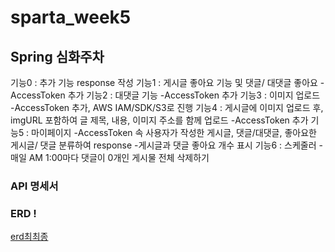 # sparta_week5 
## Spring 심화주차

기능0 : 추가 기능 response 작성
기능1 : 게시글 좋아요 기능 및 댓글/ 대댓글 좋아요 -AccessToken 추가
기능2 : 대댓글 기능 -AccessToken 추가
기능3 : 이미지 업로드 -AccessToken 추가, AWS IAM/SDK/S3로 진행
기능4 : 게시글에 이미지 업로드 후, imgURL 포함하여 글 제목, 내용, 이미지 주소를 함께 업로드 -AccessToken 추가
기능5 : 마이페이지 -AccessToken 속 사용자가 작성한 게시글, 댓글/대댓글, 좋아요한 게시글/ 댓글 분류하여 response
                  -게시글과 댓글 좋아요 개수 표시
기능6 : 스케줄러  - 매일 AM 1:00마다 댓글이 0개인 게시물 전체 삭제하기

### API 명세서


### ERD !
[erd최최종](https://user-images.githubusercontent.com/46406965/187892058-e817d489-5fb2-40d9-8ef1-78508d63c871.JPG)



